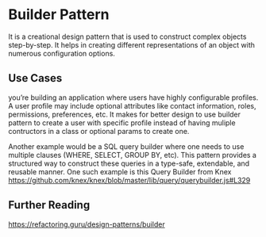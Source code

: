 # Builder Pattern

It is a creational design pattern that is used to construct complex objects
step-by-step. It helps in creating different representations of an object with
numerous configuration options.

## Use Cases

you’re building an application where users have highly configurable profiles. A
user profile may include optional attributes like contact information, roles,
permissions, preferences, etc. It makes for better design to use builder pattern
to create a user with specific profile instead of having muliple contructors in
a class or optional params to create one.

Another example would be a SQL query builder where one needs to use multiple
clauses (WHERE, SELECT, GROUP BY, etc). This pattern provides a structured way
to construct these queries in a type-safe, extendable, and reusable manner. One
such example is this Query Builder from Knex
https://github.com/knex/knex/blob/master/lib/query/querybuilder.js#L329

## Further Reading

https://refactoring.guru/design-patterns/builder
